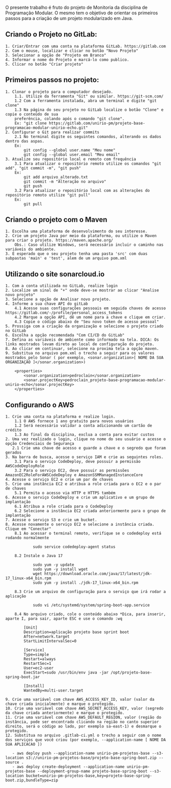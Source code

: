 O presente trabalho é fruto do projeto de Monitoria da disciplina de Programação Modular.
O mesmo tem o objetivo de orientar os primeiros passos para a criação de um projeto modularizado em Java.


## Criando o Projeto no GitLab:
    1. Criar/Entrar com uma conta na plataforma GitLab. https://gitlab.com
    2. Com o mouse, localizar e clicar no botão "Novo Projeto"
    3. Selecionar a opção de "Projeto em Branco"
    4. Informar o nome do Projeto e marcá-lo como publico.
    5. Clicar no botão "Criar projeto"

## Primeiros passos no projeto:
    1. Clonar o projeto para o computador desejado.
        1.1. Utilize da ferramenta "Git" ou similar. https://git-scm.com/
        1.2 Com a ferramenta instalada, abra um terminal e digite "git clone"
        1.3 Na página do seu projeto no GitLab localize o botão "Clone" e copie o conteúdo de sua      
        preferência, colando após o comando "git clone". 
        Ex: "git clone https://gitlab.com/unirio-pm/projeto-base-programacao-modular-unirio-echo.git"
    2. Configurar o Git para realizar commits
        2.1 No terminal digite os seguintes comandos, alterando os dados dentro das aspas.
        Ex:
            git config --global user.name "Meu nome"
            git config --global user.email "Meu email"
    3. Atualize seu repositório local e remoto com frequência
        3.1 Para atualizar o repositório remoto utilize os comandos "git add", "git commit -m", "git push"
        Ex: 
            git add arquivo_alterado.txt
            git commit -m "Alteração no arquivo"
            git push
        3.2 Para atualizar o repositório local com as alterações do repositório remoto utilize "git pull"
        Ex:
            git pull

## Criando o projeto com o Maven
    1. Escolha uma plataforma de desenvolvimento do seu interesse.
    2. Crie um projeto Java por meio da plataforma, ou utilize o Maven para criar o projeto. https://maven.apache.org/
        Obs.: Caso utilize Windows, será necessário incluir o caminho nas variáveis do ambiente.
    3. É esperado que o seu projeto tenha uma pasta 'src' com duas subpastas 'main' e 'test', alem de um arquivo pom.xml




## Utilizando o site sonarcloud.io
    1. Com a conta utilizada no GitLab, realize login
    2. Localize um sinal de "+" onde deve-se mostrar ao clicar "Analise novo projeto"
    3. Selecione a opção de Analisar novo projeto.
    4. Informe a sua chave API do gitLab
        4.1 Acesse suas configurações pessoais em seguida chaves de acesso https://gitlab.com/-/profile/personal_access_tokens
        4.2 Marque a opção API, dê um nome para a chave e clique em criar.
        4.3 Copie o código abaixo de "Seu novo token de acesso pessoal"
    5. Prossiga com a criação da organização e selecione o projeto criado no GitLab
    6. Escolha a opção recomendada "Com CI/CD do GitLab"
    7. Defina as variáveis de ambiente como informado na tela. DICA: Os links mostrados levam direto ao local de configuração do projeto.
    8. Ao clicar em continuar, selecione na proxima tela a opção maven.
    9. Substitua no arquivo pom.xml o trecho a seguir para os valores mostrados pelo Sonar ( por exemplo, <sonar.organization>[ NOME DA SUA ORGANIZAÇÃO ]</sonar.organization>)
```
    <properties>
        <sonar.organization>pedroclain</sonar.organization>
        <sonar.projectKey>pedroclain_projeto-base-programacao-modular-unirio-echo</sonar.projectKey>
    </properties>
```

        
## Configurando o AWS
    1. Crie uma conta na plataforma e realize login.
        1.1 O AWS fornece 1 ano gratuito para novos usuários
        1.2 Será necessário validar a conta adicionando um cartão de crédito
        1.3 Ao final da disciplina, exclua a conta para evitar custos
    2. Uma vez realizado o login, clique no nome do seu usuário e acesse o opção Credenciais de Segurança
       2.1 Crie uma chave de acesso e guarde a chave e o segredo que foram gerados
    3. Na barra de busca, acesse o serviço IAM e crie as seguintes roles.
        3.1 Para o serviço CodeDeploy, deve possuir a permissão AWSCodeDeployRole
        3.2 Para o serviço EC2, deve possuir as permissões AmazonEC2RoleForAWSCodeDeploy e AmazonSSMManagedInstanceCore
    4. Acesse o serviço EC2 e crie um par de chaves
    5. Crie uma instância EC2 e atribua a role criada para o EC2 e o par de chaves
        5.1 Permita o acesso via HTTP e HTTPS também
    6. Acesse o serviço CodeDeploy e crie um aplicativo e um grupo de implantação
        6.1 Atribua a role criada para o CodeDeploy
        6.2 Selecione a instância EC2 criada anteriormente para o grupo de implantação
    7. Acesse o serviço S3 e crie um bucket.
    8. Acesse novamente o serviço EC2 e selecione a instância criada. Clique em "Conectar"
        8.1 Ao acessar o terminal remoto, verifique se o codedeploy está rodando normalmente
```
            sudo service codedeploy-agent status
```
        8.2 Instale o Java 17
```
            sudo yum -y update
            sudo yum -y install wget
            wget https://download.oracle.com/java/17/latest/jdk-17_linux-x64_bin.rpm
            sudo yum -y install ./jdk-17_linux-x64_bin.rpm
```
        8.3 Crie um arquivo de configuração para o serviço que irá rodar a aplicação
```
            sudo vi /etc/systemd/system/spring-boot-app.service
```
        8.4 No arquivo criado, cole o conteúdo abaixo *Dica, para inserir, aparte I, para sair, aparte ESC e use o comando :wq
```
        [Unit]
        Description=aplicação projeto base sprint boot
        After=network.target
        StartLimitIntervalSec=0

        [Service]
        Type=simple
        Restart=always
        RestartSec=1
        User=ec2-user
        ExecStart=sudo /usr/bin/env java -jar /opt/projeto-base-spring-boot.jar

        [Install]
        WantedBy=multi-user.target
```
    9. Crie uma variável com chave AWS_ACCESS_KEY_ID, valor (valor da chave criada inicialmente) e marque o protegido.
    10. Crie uma variável com chave AWS_SECRET_ACCESS_KEY, valor (segredo da chave criada anteriormente) e marque o protegido.
    11. Crie uma variável com chave AWS_DEFAULT_REGION, valor (região do instância, pode ser encontrado clicando na região no canto superior direito, será o código ao lado, por exemplo sa-east-1) e desmarque o protegido.
    12. Substitua no arquivo .gitlab-ci.yml o trecho a seguir com o nome dos serviços que você criou (por exemplo, --application-name [ NOME DA SUA APLICACAO ])
```
   - aws deploy push --application-name unirio-pm-projetos-base --s3-location s3://unirio-pm-projetos-base/projeto-base-spring-boot.zip --source .
   - aws deploy create-deployment --application-name unirio-pm-projetos-base --deployment-group-name projeto-base-spring-boot --s3-location bucket=unirio-pm-projetos-base,key=projeto-base-spring-boot.zip,bundleType=zip
```